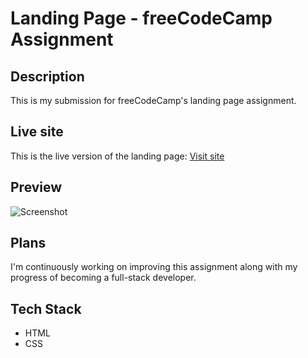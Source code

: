 # Landing Page - freeCodeCamp Assignment

## Description

This is my submission for freeCodeCamp's landing page assignment.

## Live site

This is the live version of the landing page: [Visit site](https://jeru7.github.io/landing-page-fcc/)

## Preview

![Screenshot](landingpage.png "Sample photo")

## Plans

I'm continuously working on improving this assignment along with my progress of becoming a full-stack developer.

## Tech Stack

- HTML
- CSS

